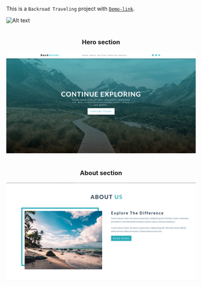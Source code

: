 This is a `Backroad Traveling` project with [`Demo-link`](https://backroads-tour-company-omega.vercel.app/).

![Alt text](images/favicon.ico)

# <h3 align="center">Hero section</h3>

![Alt text](<images/hero section.png>)

# <h3 align="center">About section</h3>

![Alt text](<images/about us section.png>)
